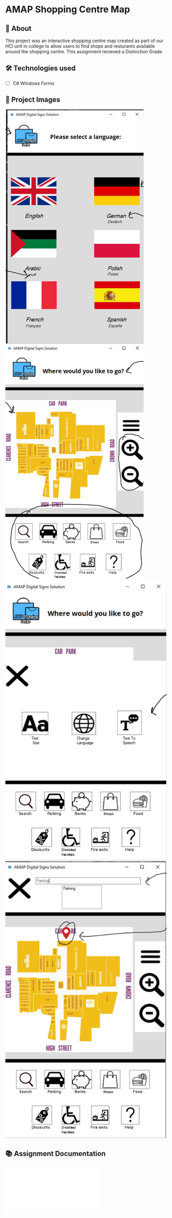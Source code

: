 # AMAP Shopping Centre Map

## 📖 About
 This project was an interactive shopping centre map created as part of our HCI unit in college to allow users to find shops and resturants available around the shopping centre. This assignment recieved a Distinction Grade

 ## 🛠️ Technologies used
 - [ ] C# Windows Forms

## 📄 Project Images
![Language Screen](Screenshots/Languages.png)
![Home Page](Screenshots/Home%20Page.png)
![Accessability Options](Screenshots/Accessability.png)
![Functionality](Screenshots/Functionality.png)

## 📚 Assignment Documentation
![View Documentation](Documentation/Muzamil%20Nayani%20-%20Unit%2010%20Assignment%202%20Report.pdf)